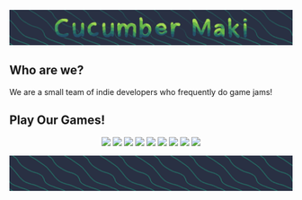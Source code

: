 [![](./media/background-logo.png)](#)

## Who are we?
We are a small team of indie developers who frequently do game jams!

## Play Our Games!

<div align="center">
	<a href="https://jawdandev.itch.io/chicken-roii"><img src="https://img.itch.zone/aW1nLzIxNzY1ODcxLnBuZw==/180x143%23c/MdTEIE.png"></a>
	<a href="https://jawdandev.itch.io/killing-time"><img src="https://img.itch.zone/aW1nLzE4OTA4ODk3LnBuZw==/180x143%23c/u7fZJS.png"></a>
	<a href="https://jawdandev.itch.io/motomon"><img src="https://img.itch.zone/aW1nLzE4MDg2OTkzLnBuZw==/180x143%23c/2K9R29.png"></a>
	<a href="https://hjmw.itch.io/shader-laser-house-invader"><img src="https://img.itch.zone/aW1nLzE3MTUzOTQ3LnBuZw==/180x143%23c/gfHjpd.png"></a>
	<a href="https://jawdandev.itch.io/dragon-roii"><img src="https://img.itch.zone/aW1nLzE2NzkxODk0LnBuZw==/180x143%23c/9wNbeT.png"></a>
	<a href="https://jawdandev.itch.io/unpetrify"><img src="https://img.itch.zone/aW1nLzE1NzgyMDU3LnBuZw==/180x143%23c/%2BXQw2H.png"></a>
	<a href="https://jawdandev.itch.io/fsh"><img src="https://img.itch.zone/aW1nLzE1NzIzMjMzLnBuZw==/180x143%23c/mSduKa.png"></a>
	<a href="https://jawdandev.itch.io/jesters-wing"><img src="https://img.itch.zone/aW1nLzE0ODAwNzg1LnBuZw==/180x143%23c/o8uHQv.png"></a>
	<a href="https://jawdandev.itch.io/sushi-roii"><img src="https://img.itch.zone/aW1nLzEyNTE2MTkxLnBuZw==/180x143%23c/1WBkil.png"></a>
</div>

[![](./media/background-banner.png)](#)

